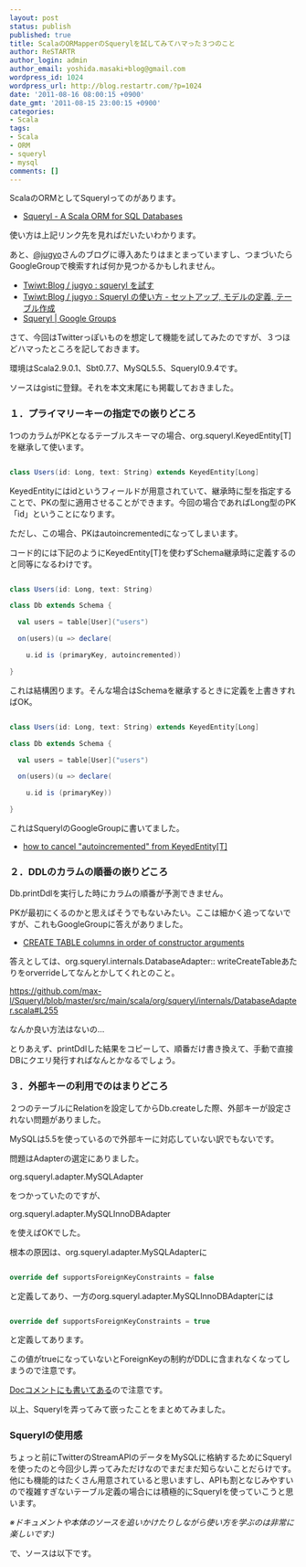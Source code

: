 ```yaml
---
layout: post
status: publish
published: true
title: ScalaのORMapperのSquerylを試してみてハマった３つのこと
author: ReSTARTR
author_login: admin
author_email: yoshida.masaki+blog@gmail.com
wordpress_id: 1024
wordpress_url: http://blog.restartr.com/?p=1024
date: '2011-08-16 08:00:15 +0900'
date_gmt: '2011-08-15 23:00:15 +0900'
categories:
- Scala
tags:
- Scala
- ORM
- squeryl
- mysql
comments: []
---
```

ScalaのORMとしてSquerylってのがあります。

<ul>
<li><a href="http://squeryl.org/index.html">Squeryl - A Scala ORM for SQL Databases</a></li>
</ul>
使い方は上記リンク先を見ればだいたいわかります。

あと、<a href="http://twitter.com/jugyo">@jugyo</a>さんのブログに導入あたりはまとまっていますし、つまづいたらGoogleGroupで検索すれば何か見つかるかもしれません。

<ul>
<li><a href="http://blog.twiwt.org/e/f34763"> Twiwt:Blog / jugyo : squeryl を試す </a></li>
<li><a href="http://blog.twiwt.org/e/7e40ce">Twiwt:Blog / jugyo : Squeryl の使い方 - セットアップ, モデルの定義, テーブル作成</a></li>
<li><a href="https://groups.google.com/group/squeryl/about"> Squeryl | Google Groups </a></li>
</ul>
さて、今回はTwitterっぽいものを想定して機能を試してみたのですが、３つほどハマったところを記しておきます。

環境はScala2.9.0.1、Sbt0.7.7、MySQL5.5、Squeryl0.9.4です。

ソースはgistに登録。それを本文末尾にも掲載しておきました。

<h3>１．プライマリーキーの指定での嵌りどころ</h3>
1つのカラムがPKとなるテーブルスキーマの場合、org.squeryl.KeyedEntity[T]を継承して使います。

```scala

class Users(id: Long, text: String) extends KeyedEntity[Long]

```

KeyedEntityにはidというフィールドが用意されていて、継承時に型を指定することで、PKの型に適用させることができます。今回の場合であればLong型のPK「id」ということになります。

ただし、この場合、PKはautoincrementedになってしまいます。

コード的には下記のようにKeyedEntity[T]を使わずSchema継承時に定義するのと同等になるわけです。

```scala

class Users(id: Long, text: String)

class Db extends Schema {

  val users = table[User]("users")

  on(users)(u => declare(

    u.id is (primaryKey, autoincremented))

}

```

これは結構困ります。そんな場合はSchemaを継承するときに定義を上書きすればOK。

```scala

class Users(id: Long, text: String) extends KeyedEntity[Long]

class Db extends Schema {

  val users = table[User]("users")

  on(users)(u => declare(

    u.id is (primaryKey))

}

```

これはSquerylのGoogleGroupに書いてました。

<ul>
<li><a href="https://groups.google.com/forum/#!topic/squeryl/BTrKBwikMqs">how to cancel "autoincremented" from KeyedEntity[T]</a></li>
</ul>
<h3>２．DDLのカラムの順番の嵌りどころ</h3>
Db.printDdlを実行した時にカラムの順番が予測できません。

PKが最初にくるのかと思えばそうでもないみたい。ここは細かく追ってないですが、これもGoogleGroupに答えがありました。

<ul>
<li><a href="https://groups.google.com/forum/#!topic/squeryl/ZwiDf5Q-IUI">CREATE TABLE columns in order of constructor arguments</a></li>
</ul>
答えとしては、org.squeryl.internals.DatabaseAdapter:: writeCreateTableあたりをorverrideしてなんとかしてくれとのこと。

<a href="https://github.com/max-l/Squeryl/blob/master/src/main/scala/org/squeryl/internals/DatabaseAdapter.scala#L255">https://github.com/max-l/Squeryl/blob/master/src/main/scala/org/squeryl/internals/DatabaseAdapter.scala#L255</a>

なんか良い方法はないの…

とりあえず、printDdlした結果をコピーして、順番だけ書き換えて、手動で直接DBにクエリ発行すればなんとかなるでしょう。

<h3>３．外部キーの利用でのはまりどころ</h3>
２つのテーブルにRelationを設定してからDb.createした際、外部キーが設定されない問題がありました。

MySQLは5.5を使っているので外部キーに対応していない訳でもないです。

問題はAdapterの選定にありました。

org.squeryl.adapter.MySQLAdapter

をつかっていたのですが、

org.squeryl.adapter.MySQLInnoDBAdapter

を使えばOKでした。

根本の原因は、org.squeryl.adapter.MySQLAdapterに

```scala

override def supportsForeignKeyConstraints = false

```

と定義してあり、一方のorg.squeryl.adapter.MySQLInnoDBAdapterには

```scala

override def supportsForeignKeyConstraints = true

```

と定義してあります。

この値がtrueになっていないとForeignKeyの制約がDDLに含まれなくなってしまうので注意です。

<a href="https://github.com/max-l/Squeryl/blob/master/src/main/scala/org/squeryl/adapters/MySQLAdapter.scala#L75">Docコメントにも書いてある</a>ので注意です。

以上、Squerylを弄ってみて嵌ったことをまとめてみました。

<h3>Squerylの使用感</h3>
ちょっと前にTwitterのStreamAPIのデータをMySQLに格納するためにSquerylを使ったのと今回少し弄ってみただけなのでまだまだ知らないことだらけです。他にも機能的はたくさん用意されていると思いますし、APIも割となじみやすいので複雑すぎないテーブル定義の場合には積極的にSquerylを使っていこうと思います。

<em>※ドキュメントや本体のソースを追いかけたりしながら使い方を学ぶのは非常に楽しいです:)</em>

で、ソースは以下です。

<script src="https://gist.github.com/1146854.js"> </script>


